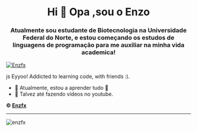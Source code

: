 
<h1 align="center">Hi 👋 Opa ,sou o Enzo</h1>
<h3 align="center">Atualmente sou estudante de Biotecnologia na Universidade Federal do Norte, e estou começando os estudos de linguagens de programação para me auxiliar na minha vida academica!</h3>

<p align="left"> <a href="https://twitter.com/enzfsz" target="blank"><img src="https://img.shields.io/twitter/follow/Enzfsz?logo=twitter&style=for-the-badge" alt="Enzfx" /></a> </p>



<Quick Introduction>
js Eyyoo! Addicted to learning code, with friends :).

- 🌱 Atualmente, estou a aprender tudo 🤣
- 💎 Talvez até fazendo vídeos no youtube.

**© [Enzfx](https://github.com/Enzfx)**

---

<p><img align="left" src="https://github-readme-stats.vercel.app/api?username=Enzfx&show_icons=true&theme=tokyonight&locale=en" alt="enzfx" /></p>



